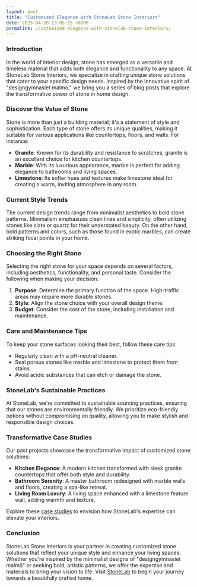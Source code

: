 ```yaml
---
layout: post
title: "Customized Elegance with StoneLab Stone Interiors"
date: 2025-04-28 13:05:15 +0200
permalink: /customized-elegance-with-stonelab-stone-interiors/
---
```



### Introduction  

In the world of interior design, stone has emerged as a versatile and timeless material that adds both elegance and functionality to any space. At StoneLab Stone Interiors, we specialize in crafting unique stone solutions that cater to your specific design needs. Inspired by the innovative spirit of "designgymnasiet malmö," we bring you a series of blog posts that explore the transformative power of stone in home design.  

### Discover the Value of Stone  

Stone is more than just a building material; it's a statement of style and sophistication. Each type of stone offers its unique qualities, making it suitable for various applications like countertops, floors, and walls. For instance:  

- **Granite**: Known for its durability and resistance to scratches, granite is an excellent choice for kitchen countertops.  
- **Marble**: With its luxurious appearance, marble is perfect for adding elegance to bathrooms and living spaces.  
- **Limestone**: Its softer hues and textures make limestone ideal for creating a warm, inviting atmosphere in any room.  

### Current Style Trends  

The current design trends range from minimalist aesthetics to bold stone patterns. Minimalism emphasizes clean lines and simplicity, often utilizing stones like slate or quartz for their understated beauty. On the other hand, bold patterns and colors, such as those found in exotic marbles, can create striking focal points in your home.  

### Choosing the Right Stone  

Selecting the right stone for your space depends on several factors, including aesthetics, functionality, and personal taste. Consider the following when making your decision:  

1. **Purpose**: Determine the primary function of the space. High-traffic areas may require more durable stones.  
2. **Style**: Align the stone choice with your overall design theme.  
3. **Budget**: Consider the cost of the stone, including installation and maintenance.  

### Care and Maintenance Tips  

To keep your stone surfaces looking their best, follow these care tips:  

- Regularly clean with a pH-neutral cleaner.  
- Seal porous stones like marble and limestone to protect them from stains.  
- Avoid acidic substances that can etch or damage the stone.  

### StoneLab's Sustainable Practices  

At StoneLab, we're committed to sustainable sourcing practices, ensuring that our stones are environmentally friendly. We prioritize eco-friendly options without compromising on quality, allowing you to make stylish and responsible design choices.  

### Transformative Case Studies  

Our past projects showcase the transformative impact of customized stone solutions:  

- **Kitchen Elegance**: A modern kitchen transformed with sleek granite countertops that offer both style and durability.  
- **Bathroom Serenity**: A master bathroom redesigned with marble walls and floors, creating a spa-like retreat.  
- **Living Room Luxury**: A living space enhanced with a limestone feature wall, adding warmth and texture.  

Explore these [case studies](https://stonelab.se) to envision how StoneLab's expertise can elevate your interiors.  

### Conclusion  

StoneLab Stone Interiors is your partner in creating customized stone solutions that reflect your unique style and enhance your living spaces. Whether you're inspired by the minimalist designs of "designgymnasiet malmö" or seeking bold, artistic patterns, we offer the expertise and materials to bring your vision to life. Visit [StoneLab](https://stonelab.se) to begin your journey towards a beautifully crafted home.
